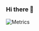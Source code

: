 ### Hi there 👋


![Metrics](https://metrics.lecoq.io/SuikaEd?template=classic&base.community=0&base.repositories=0&16personalities=1&isocalendar=1&base=header%2C%20activity%2C%20community%2C%20repositories%2C%20metadata&base.indepth=false&base.hireable=false&base.skip=false&isocalendar=false&isocalendar.duration=half-year&16personalities=false&16personalities.url=https%3A%2F%2Fwww.16personalities.com%2Fprofiles%2Fab02bb1658a88&16personalities.sections=INFP-T&16personalities.scores=true&config.timezone=Asia%2FShanghai&config.octicon=true)

<!--
**SuikaEd/SuikaEd** is a ✨ _special_ ✨ repository because its `README.md` (this file) appears on your GitHub profile.

Here are some ideas to get you started:

- 🔭 I’m currently working on ...
- 🌱 I’m currently learning ...
- 👯 I’m looking to collaborate on ...
- 🤔 I’m looking for help with ...
- 💬 Ask me about ...
- 📫 How to reach me: ...
- 😄 Pronouns: ...
- ⚡ Fun fact: ...
-->
